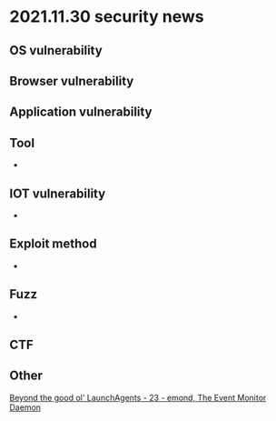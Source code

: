 # 2021.11.30 security news

## OS vulnerability 


## Browser vulnerability


## Application vulnerability 


## Tool

* 

## IOT vulnerability 

* 

## Exploit method

* 

## Fuzz

* 

## CTF


## Other
[Beyond the good ol' LaunchAgents - 23 - emond, The Event Monitor Daemon](https://theevilbit.github.io/beyond/beyond_0023/)